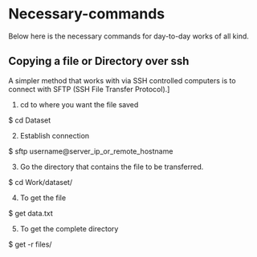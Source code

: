 # Necessary-commands

Below here is the necessary commands for day-to-day works of all kind.

## Copying a file or Directory over ssh

A simpler method that works with via SSH controlled computers is to connect with SFTP (SSH File Transfer Protocol).]

1. cd to where you want the file saved

$ cd Dataset

2. Establish connection

$ sftp username@server_ip_or_remote_hostname

3. Go the directory that contains the file to be transferred.

$ cd Work/dataset/

4. To get the file

$ get data.txt

5. To get the complete directory

$ get -r files/